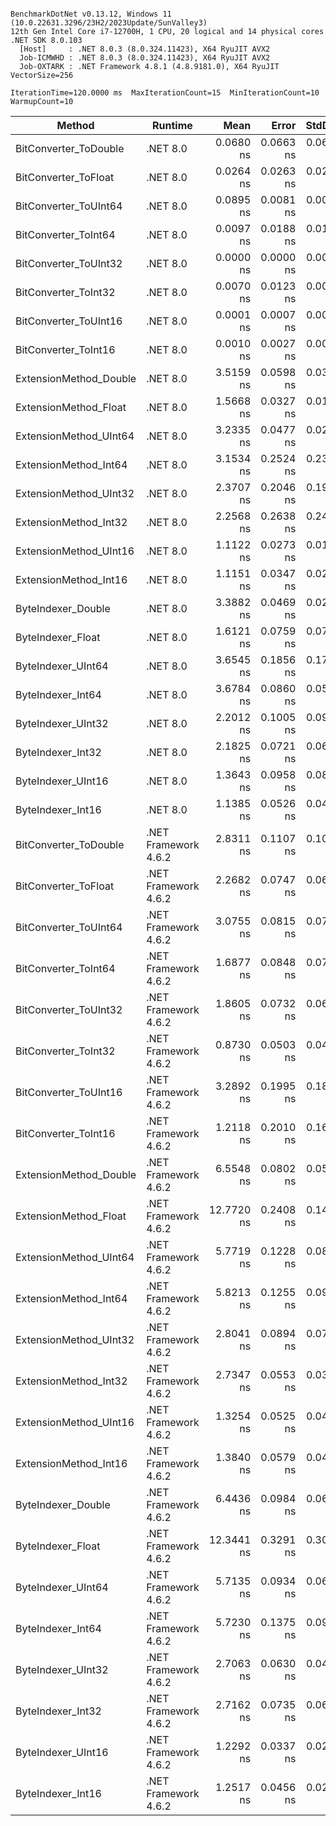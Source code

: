 ```

BenchmarkDotNet v0.13.12, Windows 11 (10.0.22631.3296/23H2/2023Update/SunValley3)
12th Gen Intel Core i7-12700H, 1 CPU, 20 logical and 14 physical cores
.NET SDK 8.0.103
  [Host]     : .NET 8.0.3 (8.0.324.11423), X64 RyuJIT AVX2
  Job-ICMWHD : .NET 8.0.3 (8.0.324.11423), X64 RyuJIT AVX2
  Job-OXTARK : .NET Framework 4.8.1 (4.8.9181.0), X64 RyuJIT VectorSize=256

IterationTime=120.0000 ms  MaxIterationCount=15  MinIterationCount=10
WarmupCount=10

```

| Method                 | Runtime              |       Mean |     Error |    StdDev |     Median | Ratio | RatioSD |
|------------------------|----------------------|-----------:|----------:|----------:|-----------:|------:|--------:|
| BitConverter_ToDouble  | .NET 8.0             |  0.0680 ns | 0.0663 ns | 0.0620 ns |  0.0592 ns |     ? |       ? |
| BitConverter_ToFloat   | .NET 8.0             |  0.0264 ns | 0.0263 ns | 0.0246 ns |  0.0162 ns |     ? |       ? |
| BitConverter_ToUInt64  | .NET 8.0             |  0.0895 ns | 0.0081 ns | 0.0053 ns |  0.0901 ns |     ? |       ? |
| BitConverter_ToInt64   | .NET 8.0             |  0.0097 ns | 0.0188 ns | 0.0176 ns |  0.0000 ns |     ? |       ? |
| BitConverter_ToUInt32  | .NET 8.0             |  0.0000 ns | 0.0000 ns | 0.0000 ns |  0.0000 ns |     ? |       ? |
| BitConverter_ToInt32   | .NET 8.0             |  0.0070 ns | 0.0123 ns | 0.0081 ns |  0.0040 ns |     ? |       ? |
| BitConverter_ToUInt16  | .NET 8.0             |  0.0001 ns | 0.0007 ns | 0.0004 ns |  0.0000 ns |     ? |       ? |
| BitConverter_ToInt16   | .NET 8.0             |  0.0010 ns | 0.0027 ns | 0.0018 ns |  0.0000 ns |     ? |       ? |
| ExtensionMethod_Double | .NET 8.0             |  3.5159 ns | 0.0598 ns | 0.0356 ns |  3.5178 ns |     ? |       ? |
| ExtensionMethod_Float  | .NET 8.0             |  1.5668 ns | 0.0327 ns | 0.0171 ns |  1.5661 ns |     ? |       ? |
| ExtensionMethod_UInt64 | .NET 8.0             |  3.2335 ns | 0.0477 ns | 0.0284 ns |  3.2360 ns |     ? |       ? |
| ExtensionMethod_Int64  | .NET 8.0             |  3.1534 ns | 0.2524 ns | 0.2361 ns |  3.0786 ns |     ? |       ? |
| ExtensionMethod_UInt32 | .NET 8.0             |  2.3707 ns | 0.2046 ns | 0.1914 ns |  2.3634 ns |     ? |       ? |
| ExtensionMethod_Int32  | .NET 8.0             |  2.2568 ns | 0.2638 ns | 0.2468 ns |  2.2559 ns |     ? |       ? |
| ExtensionMethod_UInt16 | .NET 8.0             |  1.1122 ns | 0.0273 ns | 0.0181 ns |  1.1191 ns |     ? |       ? |
| ExtensionMethod_Int16  | .NET 8.0             |  1.1151 ns | 0.0347 ns | 0.0230 ns |  1.1111 ns |     ? |       ? |
| ByteIndexer_Double     | .NET 8.0             |  3.3882 ns | 0.0469 ns | 0.0279 ns |  3.3908 ns |     ? |       ? |
| ByteIndexer_Float      | .NET 8.0             |  1.6121 ns | 0.0759 ns | 0.0710 ns |  1.5985 ns |     ? |       ? |
| ByteIndexer_UInt64     | .NET 8.0             |  3.6545 ns | 0.1856 ns | 0.1736 ns |  3.6026 ns |     ? |       ? |
| ByteIndexer_Int64      | .NET 8.0             |  3.6784 ns | 0.0860 ns | 0.0569 ns |  3.6854 ns |     ? |       ? |
| ByteIndexer_UInt32     | .NET 8.0             |  2.2012 ns | 0.1005 ns | 0.0940 ns |  2.2102 ns |     ? |       ? |
| ByteIndexer_Int32      | .NET 8.0             |  2.1825 ns | 0.0721 ns | 0.0602 ns |  2.1736 ns |     ? |       ? |
| ByteIndexer_UInt16     | .NET 8.0             |  1.3643 ns | 0.0958 ns | 0.0896 ns |  1.3947 ns |     ? |       ? |
| ByteIndexer_Int16      | .NET 8.0             |  1.1385 ns | 0.0526 ns | 0.0466 ns |  1.1607 ns |     ? |       ? |
| BitConverter_ToDouble  | .NET Framework 4.6.2 |  2.8311 ns | 0.1107 ns | 0.1035 ns |  2.8315 ns |     ? |       ? |
| BitConverter_ToFloat   | .NET Framework 4.6.2 |  2.2682 ns | 0.0747 ns | 0.0623 ns |  2.2792 ns |     ? |       ? |
| BitConverter_ToUInt64  | .NET Framework 4.6.2 |  3.0755 ns | 0.0815 ns | 0.0723 ns |  3.0580 ns |     ? |       ? |
| BitConverter_ToInt64   | .NET Framework 4.6.2 |  1.6877 ns | 0.0848 ns | 0.0793 ns |  1.7039 ns |     ? |       ? |
| BitConverter_ToUInt32  | .NET Framework 4.6.2 |  1.8605 ns | 0.0732 ns | 0.0611 ns |  1.8703 ns |     ? |       ? |
| BitConverter_ToInt32   | .NET Framework 4.6.2 |  0.8730 ns | 0.0503 ns | 0.0446 ns |  0.8712 ns |     ? |       ? |
| BitConverter_ToUInt16  | .NET Framework 4.6.2 |  3.2892 ns | 0.1995 ns | 0.1866 ns |  3.2401 ns |     ? |       ? |
| BitConverter_ToInt16   | .NET Framework 4.6.2 |  1.2118 ns | 0.2010 ns | 0.1679 ns |  1.1954 ns |     ? |       ? |
| ExtensionMethod_Double | .NET Framework 4.6.2 |  6.5548 ns | 0.0802 ns | 0.0530 ns |  6.5570 ns |     ? |       ? |
| ExtensionMethod_Float  | .NET Framework 4.6.2 | 12.7720 ns | 0.2408 ns | 0.1433 ns | 12.8056 ns |     ? |       ? |
| ExtensionMethod_UInt64 | .NET Framework 4.6.2 |  5.7719 ns | 0.1228 ns | 0.0812 ns |  5.7865 ns |     ? |       ? |
| ExtensionMethod_Int64  | .NET Framework 4.6.2 |  5.8213 ns | 0.1255 ns | 0.0908 ns |  5.7982 ns |     ? |       ? |
| ExtensionMethod_UInt32 | .NET Framework 4.6.2 |  2.8041 ns | 0.0894 ns | 0.0793 ns |  2.7950 ns |     ? |       ? |
| ExtensionMethod_Int32  | .NET Framework 4.6.2 |  2.7347 ns | 0.0553 ns | 0.0329 ns |  2.7237 ns |     ? |       ? |
| ExtensionMethod_UInt16 | .NET Framework 4.6.2 |  1.3254 ns | 0.0525 ns | 0.0465 ns |  1.3315 ns |     ? |       ? |
| ExtensionMethod_Int16  | .NET Framework 4.6.2 |  1.3840 ns | 0.0579 ns | 0.0483 ns |  1.3770 ns |     ? |       ? |
| ByteIndexer_Double     | .NET Framework 4.6.2 |  6.4436 ns | 0.0984 ns | 0.0651 ns |  6.4381 ns |     ? |       ? |
| ByteIndexer_Float      | .NET Framework 4.6.2 | 12.3441 ns | 0.3291 ns | 0.3078 ns | 12.2533 ns |     ? |       ? |
| ByteIndexer_UInt64     | .NET Framework 4.6.2 |  5.7135 ns | 0.0934 ns | 0.0618 ns |  5.7054 ns |     ? |       ? |
| ByteIndexer_Int64      | .NET Framework 4.6.2 |  5.7230 ns | 0.1375 ns | 0.0909 ns |  5.7064 ns |     ? |       ? |
| ByteIndexer_UInt32     | .NET Framework 4.6.2 |  2.7063 ns | 0.0630 ns | 0.0492 ns |  2.6955 ns |     ? |       ? |
| ByteIndexer_Int32      | .NET Framework 4.6.2 |  2.7162 ns | 0.0735 ns | 0.0652 ns |  2.6963 ns |     ? |       ? |
| ByteIndexer_UInt16     | .NET Framework 4.6.2 |  1.2292 ns | 0.0337 ns | 0.0200 ns |  1.2298 ns |     ? |       ? |
| ByteIndexer_Int16      | .NET Framework 4.6.2 |  1.2517 ns | 0.0456 ns | 0.0271 ns |  1.2512 ns |     ? |       ? |

